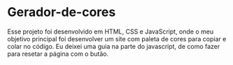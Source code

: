 # Gerador-de-cores
Esse projeto foi desenvolvido em HTML, CSS e JavaScript, onde o meu objetivo principal foi desenvolver um site com paleta de cores para copiar e colar no código. Eu deixei uma guia na parte do javascript, de como fazer para resetar a página com o butão.
